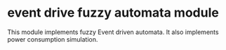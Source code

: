 # event drive fuzzy automata module

This module implements fuzzy Event driven automata. It also implements power consumption simulation.
